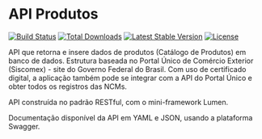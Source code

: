 # API Produtos

[![Build Status](https://travis-ci.org/laravel/lumen-framework.svg)](https://travis-ci.org/laravel/lumen-framework)
[![Total Downloads](https://poser.pugx.org/laravel/lumen-framework/d/total.svg)](https://packagist.org/packages/laravel/lumen-framework)
[![Latest Stable Version](https://poser.pugx.org/laravel/lumen-framework/v/stable.svg)](https://packagist.org/packages/laravel/lumen-framework)
[![License](https://poser.pugx.org/laravel/lumen-framework/license.svg)](https://packagist.org/packages/laravel/lumen-framework)

API que retorna e insere dados de produtos (Catálogo de Produtos) em banco de dados. Estrutura baseada no Portal Único de Comércio Exterior (Siscomex) - site do Governo Federal do Brasil. Com uso de certificado digital, a aplicação também pode se integrar com a API do Portal Único e obter todos os registros das NCMs. 

API construída no padrão RESTful, com o mini-framework Lumen.

Documentação disponível da API em YAML e JSON, usando a plataforma Swagger.
